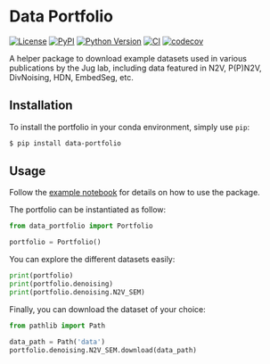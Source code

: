 # Data Portfolio

[![License](https://img.shields.io/pypi/l/data-portfolio.svg?color=green)](https://github.com/jdeschamps/data-portfolio/raw/main/LICENSE)
[![PyPI](https://img.shields.io/pypi/v/data-portfolio.svg?color=green)](https://pypi.org/project/data-portfolio)
[![Python Version](https://img.shields.io/pypi/pyversions/data-portfolio.svg?color=green)](https://python.org)
[![CI](https://github.com/jdeschamps/data-portfolio/actions/workflows/ci.yml/badge.svg)](https://github.com/jdeschamps/data-portfolio/actions/workflows/ci.yml)
[![codecov](https://codecov.io/gh/jdeschamps/data-portfolio/branch/main/graph/badge.svg)](https://codecov.io/gh/jdeschamps/data-portfolio)

A helper package to download example datasets used in various publications by the Jug lab, including data featured in N2V, P(P)N2V, DivNoising, HDN, EmbedSeg, etc.

## Installation

To install the portfolio in your conda environment, simply use `pip`:
```bash
$ pip install data-portfolio
```

## Usage

Follow the [example notebook](examples/example.ipynb) for details on how to use the package.

The portfolio can be instantiated as follow:

```python
from data_portfolio import Portfolio

portfolio = Portfolio()
```

You can explore the different datasets easily:
```python
print(portfolio)
print(portfolio.denoising)
print(portfolio.denoising.N2V_SEM)
```

Finally, you can download the dataset of your choice:
```python
from pathlib import Path

data_path = Path('data')
portfolio.denoising.N2V_SEM.download(data_path)
```
